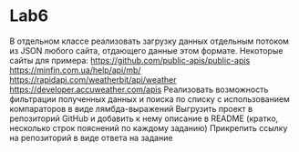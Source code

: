 # Lab6
В отдельном классе реализовать загрузку данных отдельным потоком из JSON любого сайта, отдающего данные  этом формате. Некоторые сайты для примера:
https://github.com/public-apis/public-apis
https://minfin.com.ua/help/api/mb/
https://rapidapi.com/weatherbit/api/weather
https://developer.accuweather.com/apis
Реализовать возможность фильтрации полученных данных и поиска по списку с использованием компараторов в виде лямбда-выражений
Выгрузить проект в репозиторий GitHub и добавить к нему описание в README (кратко, несколько строк пояснений по каждому заданию)
Прикрепить ссылку на репозиторий в виде ответа на задание
